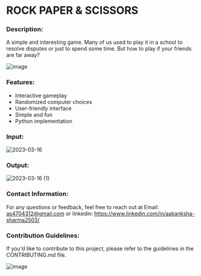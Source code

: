 # ROCK PAPER & SCISSORS

 ### Description:
 A simple and interesting game. Many of us used to play it in a school to resolve disputes or just to spend some time. But how to play if your friends are far away?
 
 
 ![image](https://user-images.githubusercontent.com/118706951/225704343-7f68ecf7-2618-4ed6-b282-f5595a0bae4e.png)

### Features:

- Interactive gameplay
- Randomized computer choices
- User-friendly interface
- Simple and fun
- Python implementation
 
### Input:
 
![2023-03-16](https://user-images.githubusercontent.com/118706951/225703944-49b07459-18ef-4b09-9626-73fbcb1879fc.png)

### Output:

![2023-03-16 (1)](https://user-images.githubusercontent.com/118706951/225704134-2f1f6e6c-4662-43f5-8e0a-51a2989bd735.png)


### Contact Information:
For any questions or feedback, feel free to reach out at Email: as4704312@gmail.com or linkedin: https://www.linkedin.com/in/aakanksha-sharma2503/

### Contribution Guidelines:
If you'd like to contribute to this project, please refer to the guidelines in the CONTRIBUTING.md file.

![image](https://user-images.githubusercontent.com/118706951/225704623-5f2cb5f7-f831-4e09-866d-9e34574226ec.png)



 
